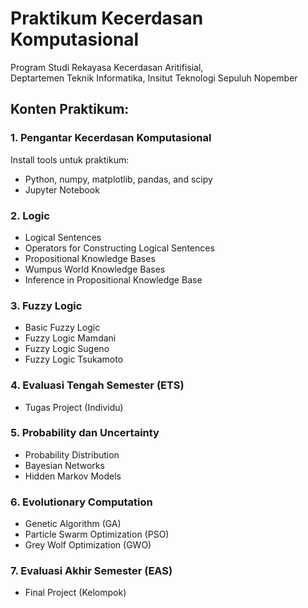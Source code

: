 # Praktikum Kecerdasan Komputasional
Program Studi Rekayasa Kecerdasan Aritifisial, <br />
Deptartemen Teknik Informatika, Insitut Teknologi Sepuluh Nopember


## Konten Praktikum:
### 1. Pengantar Kecerdasan Komputasional <br />
Install tools untuk praktikum:
* Python, numpy, matplotlib, pandas, and scipy
* Jupyter Notebook

### 2. Logic <br />
* Logical Sentences
* Operators for Constructing Logical Sentences
* Propositional Knowledge Bases
* Wumpus World Knowledge Bases
* Inference in Propositional Knowledge Base
  
### 3. Fuzzy Logic <br />
* Basic Fuzzy Logic
* Fuzzy Logic Mamdani
* Fuzzy Logic Sugeno
* Fuzzy Logic Tsukamoto

### 4. Evaluasi Tengah Semester (ETS) <br />
* Tugas Project (Individu)

### 5. Probability dan Uncertainty <br />
* Probability Distribution
* Bayesian Networks
* Hidden Markov Models

### 6. Evolutionary Computation <br />
* Genetic Algorithm (GA)
* Particle Swarm Optimization (PSO)
* Grey Wolf Optimization (GWO)

### 7. Evaluasi Akhir Semester (EAS) <br />
* Final Project (Kelompok)
